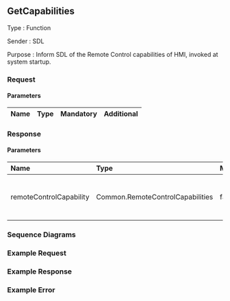 ## GetCapabilities

Type
: Function

Sender
: SDL

Purpose
: Inform SDL of the Remote Control capabilities of HMI, invoked at system startup.

### Request

#### Parameters

|Name|Type|Mandatory|Additional|
|:---|:---|:--------|:---------|

### Response

#### Parameters

|Name|Type|Mandatory|Additional|
|:---|:---|:--------|:---------|
|remoteControlCapability|Common.RemoteControlCapabilities|false|See RemoteControlCapabilities, all available RC modules and buttons shall be returned|

### Sequence Diagrams

### Example Request

### Example Response

### Example Error

